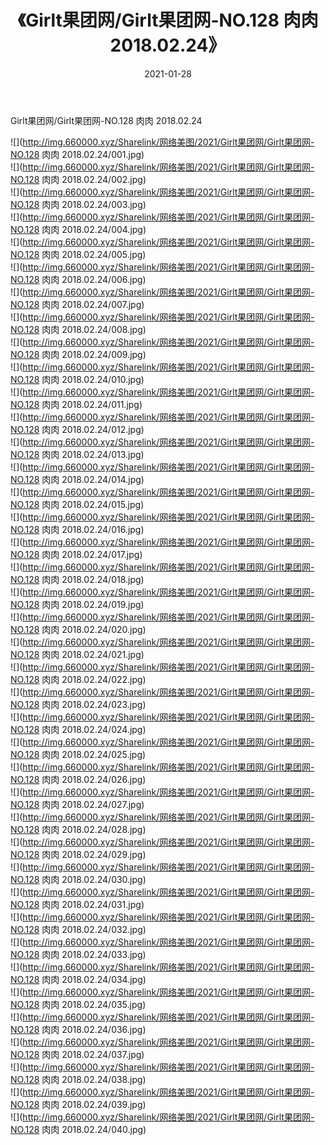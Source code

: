 ﻿---
layout: post
title:  《Girlt果团网/Girlt果团网-NO.128 肉肉 2018.02.24》
date:   2021-01-28
img: http://img.660000.xyz/Sharelink/网络美图/2021/Girlt果团网/Girlt果团网-NO.128 肉肉 2018.02.24/000.jpg
categories: [美女, 清纯, 唯美]
---

Girlt果团网/Girlt果团网-NO.128 肉肉 2018.02.24

 ![](http://img.660000.xyz/Sharelink/网络美图/2021/Girlt果团网/Girlt果团网-NO.128 肉肉 2018.02.24/001.jpg) <br>![](http://img.660000.xyz/Sharelink/网络美图/2021/Girlt果团网/Girlt果团网-NO.128 肉肉 2018.02.24/002.jpg) <br>![](http://img.660000.xyz/Sharelink/网络美图/2021/Girlt果团网/Girlt果团网-NO.128 肉肉 2018.02.24/003.jpg) <br>![](http://img.660000.xyz/Sharelink/网络美图/2021/Girlt果团网/Girlt果团网-NO.128 肉肉 2018.02.24/004.jpg) <br>![](http://img.660000.xyz/Sharelink/网络美图/2021/Girlt果团网/Girlt果团网-NO.128 肉肉 2018.02.24/005.jpg) <br>![](http://img.660000.xyz/Sharelink/网络美图/2021/Girlt果团网/Girlt果团网-NO.128 肉肉 2018.02.24/006.jpg) <br>![](http://img.660000.xyz/Sharelink/网络美图/2021/Girlt果团网/Girlt果团网-NO.128 肉肉 2018.02.24/007.jpg) <br>![](http://img.660000.xyz/Sharelink/网络美图/2021/Girlt果团网/Girlt果团网-NO.128 肉肉 2018.02.24/008.jpg) <br>![](http://img.660000.xyz/Sharelink/网络美图/2021/Girlt果团网/Girlt果团网-NO.128 肉肉 2018.02.24/009.jpg) <br>![](http://img.660000.xyz/Sharelink/网络美图/2021/Girlt果团网/Girlt果团网-NO.128 肉肉 2018.02.24/010.jpg) <br>![](http://img.660000.xyz/Sharelink/网络美图/2021/Girlt果团网/Girlt果团网-NO.128 肉肉 2018.02.24/011.jpg) <br>![](http://img.660000.xyz/Sharelink/网络美图/2021/Girlt果团网/Girlt果团网-NO.128 肉肉 2018.02.24/012.jpg) <br>![](http://img.660000.xyz/Sharelink/网络美图/2021/Girlt果团网/Girlt果团网-NO.128 肉肉 2018.02.24/013.jpg) <br>![](http://img.660000.xyz/Sharelink/网络美图/2021/Girlt果团网/Girlt果团网-NO.128 肉肉 2018.02.24/014.jpg) <br>![](http://img.660000.xyz/Sharelink/网络美图/2021/Girlt果团网/Girlt果团网-NO.128 肉肉 2018.02.24/015.jpg) <br>![](http://img.660000.xyz/Sharelink/网络美图/2021/Girlt果团网/Girlt果团网-NO.128 肉肉 2018.02.24/016.jpg) <br>![](http://img.660000.xyz/Sharelink/网络美图/2021/Girlt果团网/Girlt果团网-NO.128 肉肉 2018.02.24/017.jpg) <br>![](http://img.660000.xyz/Sharelink/网络美图/2021/Girlt果团网/Girlt果团网-NO.128 肉肉 2018.02.24/018.jpg) <br>![](http://img.660000.xyz/Sharelink/网络美图/2021/Girlt果团网/Girlt果团网-NO.128 肉肉 2018.02.24/019.jpg) <br>![](http://img.660000.xyz/Sharelink/网络美图/2021/Girlt果团网/Girlt果团网-NO.128 肉肉 2018.02.24/020.jpg) <br>![](http://img.660000.xyz/Sharelink/网络美图/2021/Girlt果团网/Girlt果团网-NO.128 肉肉 2018.02.24/021.jpg) <br>![](http://img.660000.xyz/Sharelink/网络美图/2021/Girlt果团网/Girlt果团网-NO.128 肉肉 2018.02.24/022.jpg) <br>![](http://img.660000.xyz/Sharelink/网络美图/2021/Girlt果团网/Girlt果团网-NO.128 肉肉 2018.02.24/023.jpg) <br>![](http://img.660000.xyz/Sharelink/网络美图/2021/Girlt果团网/Girlt果团网-NO.128 肉肉 2018.02.24/024.jpg) <br>![](http://img.660000.xyz/Sharelink/网络美图/2021/Girlt果团网/Girlt果团网-NO.128 肉肉 2018.02.24/025.jpg) <br>![](http://img.660000.xyz/Sharelink/网络美图/2021/Girlt果团网/Girlt果团网-NO.128 肉肉 2018.02.24/026.jpg) <br>![](http://img.660000.xyz/Sharelink/网络美图/2021/Girlt果团网/Girlt果团网-NO.128 肉肉 2018.02.24/027.jpg) <br>![](http://img.660000.xyz/Sharelink/网络美图/2021/Girlt果团网/Girlt果团网-NO.128 肉肉 2018.02.24/028.jpg) <br>![](http://img.660000.xyz/Sharelink/网络美图/2021/Girlt果团网/Girlt果团网-NO.128 肉肉 2018.02.24/029.jpg) <br>![](http://img.660000.xyz/Sharelink/网络美图/2021/Girlt果团网/Girlt果团网-NO.128 肉肉 2018.02.24/030.jpg) <br>![](http://img.660000.xyz/Sharelink/网络美图/2021/Girlt果团网/Girlt果团网-NO.128 肉肉 2018.02.24/031.jpg) <br>![](http://img.660000.xyz/Sharelink/网络美图/2021/Girlt果团网/Girlt果团网-NO.128 肉肉 2018.02.24/032.jpg) <br>![](http://img.660000.xyz/Sharelink/网络美图/2021/Girlt果团网/Girlt果团网-NO.128 肉肉 2018.02.24/033.jpg) <br>![](http://img.660000.xyz/Sharelink/网络美图/2021/Girlt果团网/Girlt果团网-NO.128 肉肉 2018.02.24/034.jpg) <br>![](http://img.660000.xyz/Sharelink/网络美图/2021/Girlt果团网/Girlt果团网-NO.128 肉肉 2018.02.24/035.jpg) <br>![](http://img.660000.xyz/Sharelink/网络美图/2021/Girlt果团网/Girlt果团网-NO.128 肉肉 2018.02.24/036.jpg) <br>![](http://img.660000.xyz/Sharelink/网络美图/2021/Girlt果团网/Girlt果团网-NO.128 肉肉 2018.02.24/037.jpg) <br>![](http://img.660000.xyz/Sharelink/网络美图/2021/Girlt果团网/Girlt果团网-NO.128 肉肉 2018.02.24/038.jpg) <br>![](http://img.660000.xyz/Sharelink/网络美图/2021/Girlt果团网/Girlt果团网-NO.128 肉肉 2018.02.24/039.jpg) <br>![](http://img.660000.xyz/Sharelink/网络美图/2021/Girlt果团网/Girlt果团网-NO.128 肉肉 2018.02.24/040.jpg) <br>